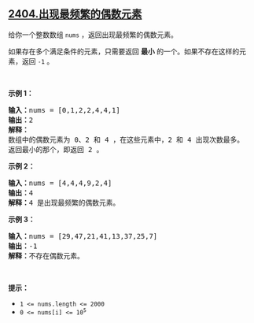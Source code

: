 ## [2404.出现最频繁的偶数元素](https://leetcode.cn/problems/most-frequent-even-element/)
<p>给你一个整数数组 <code>nums</code> ，返回出现最频繁的偶数元素。</p>

<p>如果存在多个满足条件的元素，只需要返回 <strong>最小</strong> 的一个。如果不存在这样的元素，返回 <code>-1</code> 。</p>

<p>&nbsp;</p>

<p><strong>示例 1：</strong></p>

<pre><strong>输入：</strong>nums = [0,1,2,2,4,4,1]
<strong>输出：</strong>2
<strong>解释：</strong>
数组中的偶数元素为 0、2 和 4 ，在这些元素中，2 和 4 出现次数最多。
返回最小的那个，即返回 2 。</pre>

<p><strong>示例 2：</strong></p>

<pre><strong>输入：</strong>nums = [4,4,4,9,2,4]
<strong>输出：</strong>4
<strong>解释：</strong>4 是出现最频繁的偶数元素。
</pre>

<p><strong>示例 3：</strong></p>

<pre><strong>输入：</strong>nums = [29,47,21,41,13,37,25,7]
<strong>输出：</strong>-1
<strong>解释：</strong>不存在偶数元素。
</pre>

<p>&nbsp;</p>

<p><strong>提示：</strong></p>

<ul>
	<li><code>1 &lt;= nums.length &lt;= 2000</code></li>
	<li><code>0 &lt;= nums[i] &lt;= 10<sup>5</sup></code></li>
</ul>
